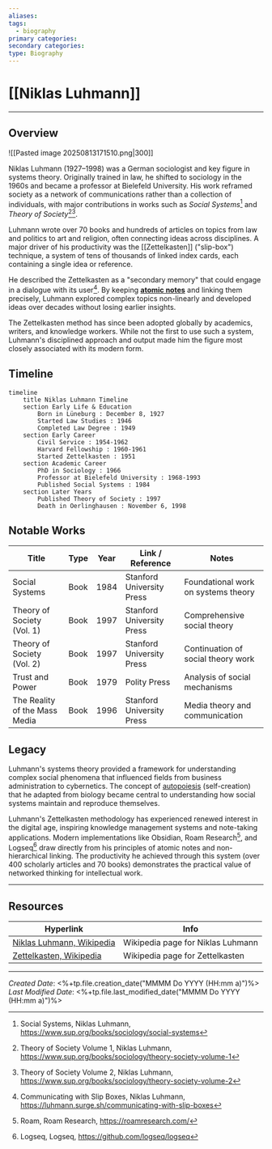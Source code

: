 ```yaml
---
aliases:
tags:
  - biography
primary categories:
secondary categories:
type: Biography
---
```

# [[Niklas Luhmann]]

---

## Overview

![[Pasted image 20250813171510.png|300]]

Niklas Luhmann (1927–1998) was a German sociologist and key figure in systems theory. Originally trained in law, he shifted to sociology in the 1960s and became a professor at Bielefeld University. His work reframed society as a network of communications rather than a collection of individuals, with major contributions in works such as *Social Systems*[^1] and *Theory of Society*[^2][^3].

Luhmann wrote over 70 books and hundreds of articles on topics from law and politics to art and religion, often connecting ideas across disciplines. A major driver of his productivity was the [[Zettelkasten]] ("slip-box") technique, a system of tens of thousands of linked index cards, each containing a single idea or reference.

He described the Zettelkasten as a "secondary memory" that could engage in a dialogue with its user[^4]. By keeping [**atomic notes**](https://www.notedexapp.com/blog/atomic-notes) and linking them precisely, Luhmann explored complex topics non-linearly and developed ideas over decades without losing earlier insights.

The Zettelkasten method has since been adopted globally by academics, writers, and knowledge workers. While not the first to use such a system, Luhmann's disciplined approach and output made him the figure most closely associated with its modern form.

## Timeline

```mermaid
timeline
    title Niklas Luhmann Timeline
    section Early Life & Education
        Born in Lüneburg : December 8, 1927
        Started Law Studies : 1946
        Completed Law Degree : 1949
    section Early Career
        Civil Service : 1954-1962
        Harvard Fellowship : 1960-1961
        Started Zettelkasten : 1951
    section Academic Career
        PhD in Sociology : 1966
        Professor at Bielefeld University : 1968-1993
        Published Social Systems : 1984
    section Later Years
        Published Theory of Society : 1997
        Death in Oerlinghausen : November 6, 1998
```

## Notable Works

| Title                         | Type | Year | Link / Reference          | Notes                               |
| ----------------------------- | ---- | ---- | ------------------------- | ----------------------------------- |
| Social Systems                | Book | 1984 | Stanford University Press | Foundational work on systems theory |
| Theory of Society (Vol. 1)    | Book | 1997 | Stanford University Press | Comprehensive social theory         |
| Theory of Society (Vol. 2)    | Book | 1997 | Stanford University Press | Continuation of social theory work  |
| Trust and Power               | Book | 1979 | Polity Press              | Analysis of social mechanisms       |
| The Reality of the Mass Media | Book | 1996 | Stanford University Press | Media theory and communication      |

## Legacy

Luhmann's systems theory provided a framework for understanding complex social phenomena that influenced fields from business administration to cybernetics. The concept of [autopoiesis](https://en.wikipedia.org/wiki/Autopoiesis) (self-creation) that he adapted from biology became central to understanding how social systems maintain and reproduce themselves.

Luhmann's Zettelkasten methodology has experienced renewed interest in the digital age, inspiring knowledge management systems and note-taking applications. Modern implementations like Obsidian, Roam Research[^5],  and Logseq[^6] draw directly from his principles of atomic notes and non-hierarchical linking. The productivity he achieved through this system (over 400 scholarly articles and 70 books) demonstrates the practical value of networked thinking for intellectual work.

---

## Resources

| Hyperlink                                                                 | Info                              |
| ------------------------------------------------------------------------- | --------------------------------- |
| [Niklas Luhmann, Wikipedia](https://en.wikipedia.org/wiki/Niklas_Luhmann) | Wikipedia page for Niklas Luhmann |
| [Zettelkasten, Wikipedia](https://en.wikipedia.org/wiki/Zettelkasten)     | Wikipedia page for Zettelkasten   |

[^1]: Social Systems, Niklas Luhmann, https://www.sup.org/books/sociology/social-systems
[^2]: Theory of Society Volume 1, Niklas Luhmann, https://www.sup.org/books/sociology/theory-society-volume-1
[^3]: Theory of Society Volume 2, Niklas Luhmann, https://www.sup.org/books/sociology/theory-society-volume-2
[^4]: Communicating with Slip Boxes, Niklas Luhmann, https://luhmann.surge.sh/communicating-with-slip-boxes
[^5]: Roam, Roam Research, https://roamresearch.com/
[^6]: Logseq, Logseq, https://github.com/logseq/logseq

---

*Created Date*: <%+tp.file.creation_date("MMMM Do YYYY (HH:mm a)")%>  
*Last Modified Date*: <%+tp.file.last_modified_date("MMMM Do YYYY (HH:mm a)")%>
